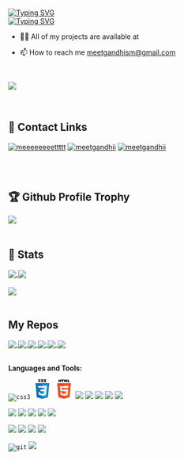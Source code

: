 <br> [![Typing SVG](https://readme-typing-svg.herokuapp.com?multiline=true&width=500&lines=----Hi+👋+I'm+Meet----++++++++++)](https://git.io/typing-svg)
<br>
[![Typing SVG](https://readme-typing-svg.herokuapp.com?multiline=true&width=500&lines=----A+Developer+from+India----++++++++++)](https://git.io/typing-svg)

- 👨‍💻 All of my projects are available at 

- 📫 How to reach me <span><a href="mailto:meetgandhism@gmail.com">meetgandhism@gmail.com</a></span>

<br>

![](https://komarev.com/ghpvc/?username=meetgandhii)

<br>

<h2>📝 Contact Links</h2>
<p align="left">
<a href="https://twitter.com/meeeeeeeettttt" target="blank"><img align="center" src="https://raw.githubusercontent.com/rahuldkjain/github-profile-readme-generator/master/src/images/icons/Social/twitter.svg" alt="meeeeeeeettttt" height="30" width="40" /></a>
<a href="https://in.linkedin.com/in/meetgandhii/" target="blank"><img align="center" src="https://raw.githubusercontent.com/rahuldkjain/github-profile-readme-generator/master/src/images/icons/Social/linked-in-alt.svg" alt="meetgandhii" height="30" width="40" /></a>
<a href="https://www.instagram.com/meetgandhii/" target="blank"><img align="center" src="https://raw.githubusercontent.com/rahuldkjain/github-profile-readme-generator/master/src/images/icons/Social/instagram.svg" alt="meetgandhii" height="30" width="40" /></a>
</p>


<br>
<br>

<h2>🏆 Github Profile Trophy</h2>
<img width=800 src="https://github-profile-trophy.vercel.app/?username=meetgandhii&margin-w=15&column=9&theme=chalk&no-frame=true"/>

<br>
<br>

<h2>📝 Stats</h2>

<a href="">
  <img align="center" src="https://github-readme-stats.vercel.app/api?username=meetgandhii&show_icons=true&theme=dracula" />
</a>
<a href="">
  <img align="center" src="https://github-readme-stats.vercel.app/api/top-langs/?username=meetgandhii&layout=compact" />
</a>
<br>
<br>
<a href="">
  <img align="center" src="https://github-readme-streak-stats.herokuapp.com?user=meetgandhii&theme=neon-palenight&hide_border=true" />
</a>

<br>
<br>

## My Repos

<a href="https://github.com/meetgandhii/LoanEligibilityChecker">
  <img align="center" src="https://github-readme-stats.vercel.app/api/pin/?username=meetgandhii&repo=LoanEligibilityChecker&show_owner=false" />
</a>
<a href="https://github.com/MadhurDixit13/Ride-Along">
  <img align="center" src="https://github-readme-stats.vercel.app/api/pin/?username=MadhurDixit13&repo=Ride-Along&show_owner=false" />
</a>
<a href="https://github.com/meetgandhii/salon-bill-and-time-management-system">
  <img align="center" src="https://github-readme-stats.vercel.app/api/pin/?username=meetgandhii&repo=salon-bill-and-time-management-system&show_owner=false" />
</a>
<a href="https://github.com/meetgandhii/hotel-booking-system-django">
  <img align="center" src="https://github-readme-stats.vercel.app/api/pin/?username=meetgandhii&repo=hotel-booking-system-django&show_owner=false" />
</a>
<a href="https://github.com/meetgandhii/Data_Science">
  <img align="center" src="https://github-readme-stats.vercel.app/api/pin/?username=meetgandhii&repo=Data_Science&show_owner=false" />
</a>
<a href="https://github.com/meetgandhii/dogs-vs-cats-checker">
  <img align="center" src="https://github-readme-stats.vercel.app/api/pin/?username=meetgandhii&repo=dogs-vs-cats-checker&show_owner=false" />
</a>



<br>
<br>

**Languages and Tools:**  

<code><img src="https://cdn4.iconfinder.com/data/icons/logos-3/600/React.js_logo-512.png" alt="css3" width="40" height="40"/></code>
<code><img src="https://raw.githubusercontent.com/devicons/devicon/master/icons/css3/css3-original-wordmark.svg" alt="css3" width="40" height="40"/></code>
<code><img src="https://raw.githubusercontent.com/devicons/devicon/master/icons/html5/html5-original-wordmark.svg" alt="html5" width="40" height="40"/></code>
<code><img height="40" src="https://raw.githubusercontent.com/shinokada/shinokada/master/assets/javascript.png"></code>
<code><img height="40" src="https://brandslogos.com/wp-content/uploads/images/bootstrap-logo.png"></code>
<code><img height="40" src="https://nodejs.org/static/images/logos/nodejs-new-pantone-black.svg"></code>
<code><img height="40" src="https://seeklogo.com/images/E/express-js-logo-FA36FF1D3F-seeklogo.com.png"></code>
<code><img height="40" src="https://img.icons8.com/color/48/000000/flutter.png"/></code>

<code><img src="https://img.icons8.com/color/40/000000/c-programming.png"/></code>
<code><img height="40" src="https://img.icons8.com/color/2x/c-plus-plus-logo.png"/></code>
<code><img height="40" src="https://img.icons8.com/color/2x/java-coffee-cup-logo.png"/></code>
<code><img height="40" src="https://raw.githubusercontent.com/shinokada/shinokada/master/assets/python.png"></code>
<code><img height="40" src="https://iconape.com/wp-content/png_logo_vector/dart-programming-language-logo.png"></code>

<code><img height="40" src="https://www.mysql.com/common/logos/logo-mysql-170x115.png"></code>
<code><img height="40" src="https://cdn.freebiesupply.com/logos/large/2x/mongodb-logo-png-transparent.png"></code>
<code><img height="40" src="https://img.icons8.com/color/2x/google-firebase-console.png"></code>
<code><img height="40" src="https://www.logo.wine/a/logo/PostgreSQL/PostgreSQL-Logo.wine.svg"></code>


<code><img src="https://www.vectorlogo.zone/logos/git-scm/git-scm-icon.svg" alt="git" width="40" height="40"/></code>
<code><img height="40" src="https://raw.githubusercontent.com/shinokada/shinokada/master/assets/visual-studio-code.png"></code>

